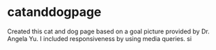 # catanddogpage
Created this cat and dog page based on a goal picture provided by Dr. Angela Yu. I included responsiveness by using media queries. si
